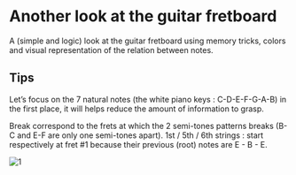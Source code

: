 # Another look at the guitar fretboard

A (simple and logic) look at the guitar fretboard using memory tricks, colors and visual representation of the relation between notes.

## Tips

Let’s focus on the 7 natural notes (the white piano keys : C-D-E-F-G-A-B) in the first place, it will helps reduce the amount of information to grasp. 

Break correspond to the frets at which the 2 semi-tones patterns breaks (B-C and E-F are only one semi-tones apart).
1st / 5th / 6th strings : start respectively at fret #1 because their previous (root) notes are E - B - E.

<img src="another-look-guitar-fretboard/img/fretboard_array.jpg" alt="1" title="1">
